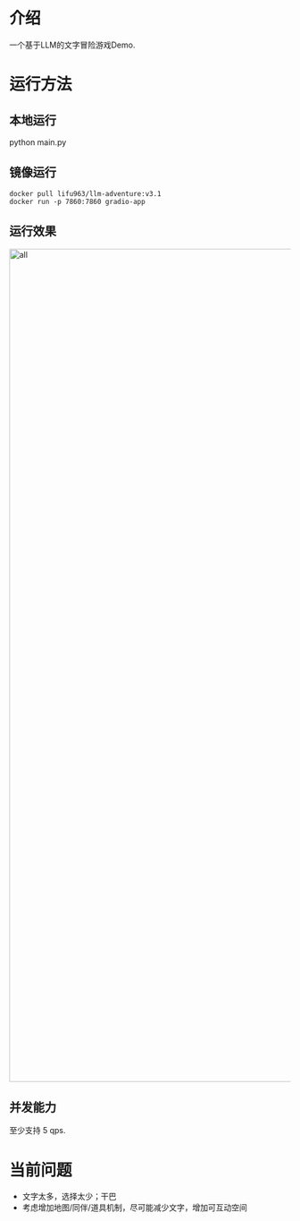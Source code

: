 # 介绍

一个基于LLM的文字冒险游戏Demo.

# 运行方法

## 本地运行

python main.py

## 镜像运行

```shell
docker pull lifu963/llm-adventure:v3.1
docker run -p 7860:7860 gradio-app
```

## 运行效果

<img width="1489" alt="all" src="https://github.com/user-attachments/assets/0dc08d05-8c46-455d-adba-5720c06af4fa" />

## 并发能力

至少支持 5 qps.

# 当前问题

- 文字太多，选择太少；干巴
- 考虑增加地图/同伴/道具机制，尽可能减少文字，增加可互动空间
